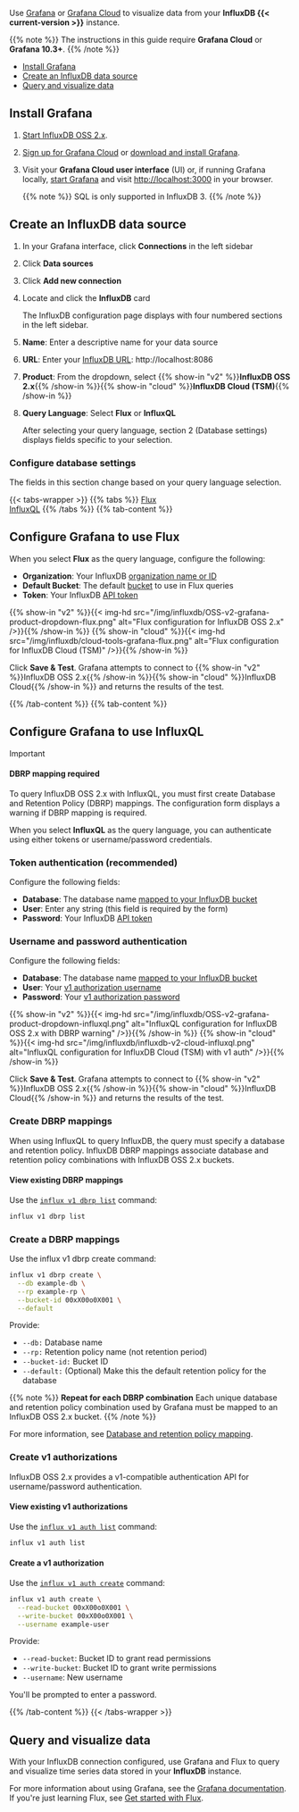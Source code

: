 Use [Grafana](https://grafana.com/) or [Grafana Cloud](https://grafana.com/products/cloud/)
to visualize data from your **InfluxDB {{< current-version >}}** instance.

{{% note %}}
The instructions in this guide require **Grafana Cloud** or **Grafana 10.3+**.
{{% /note %}}

- [Install Grafana](#install-grafana)
- [Create an InfluxDB data source](#create-an-influxdb-data-source)
- [Query and visualize data](#query-and-visualize-data)

## Install Grafana

1. [Start InfluxDB OSS 2.x](/influxdb/v2/install/#configure-and-start-influxdb).
2. [Sign up for Grafana Cloud](https://grafana.com/products/cloud/) or
   [download and install Grafana](https://grafana.com/grafana/download).
3. Visit your **Grafana Cloud user interface** (UI) or, if running Grafana locally,
   [start Grafana](https://grafana.com/docs/grafana/latest/installation/) and visit
   <http://localhost:3000> in your browser.

    {{% note %}}
SQL is only supported in InfluxDB 3.
    {{% /note %}}

## Create an InfluxDB data source

1. In your Grafana interface, click **Connections** in the left sidebar
2. Click **Data sources**
3. Click **Add new connection**
4. Locate and click the **InfluxDB** card

   The InfluxDB configuration page displays with four numbered sections in the left sidebar.

5. **Name**: Enter a descriptive name for your data source
6. **URL**: Enter your [InfluxDB URL](/influxdb/v2/reference/urls/): http://localhost:8086

7. **Product**: From the dropdown, select {{% show-in "v2" %}}**InfluxDB OSS 2.x**{{% /show-in %}}{{% show-in "cloud" %}}**InfluxDB Cloud (TSM)**{{% /show-in %}}
8. **Query Language**: Select **Flux** or **InfluxQL**

   After selecting your query language, section 2 (Database settings) displays fields specific to your selection.

### Configure database settings

The fields in this section change based on your query language selection.

{{< tabs-wrapper >}}
{{% tabs %}}
[Flux](#)                 
[InfluxQL](#)
{{% /tabs %}}
{{% tab-content %}}
<!--------------------------------- BEGIN FLUX --------------------------------->

## Configure Grafana to use Flux

When you select **Flux** as the query language, configure the following:

- **Organization**: Your InfluxDB [organization name or ID](/influxdb/v2/admin/organizations/view-orgs/)
- **Default Bucket**: The default [bucket](/influxdb/v2/admin/buckets/) to use in Flux queries
- **Token**: Your InfluxDB [API token](/influxdb/v2/admin/tokens/)

{{% show-in "v2" %}}{{< img-hd src="/img/influxdb/OSS-v2-grafana-product-dropdown-flux.png" alt="Flux configuration for InfluxDB OSS 2.x" />}}{{% /show-in %}}
{{% show-in "cloud" %}}{{< img-hd src="/img/influxdb/cloud-tools-grafana-flux.png" alt="Flux configuration for InfluxDB Cloud (TSM)" />}}{{% /show-in %}}

Click **Save & Test**. Grafana attempts to connect to {{% show-in "v2" %}}InfluxDB OSS 2.x{{% /show-in %}}{{% show-in "cloud" %}}InfluxDB Cloud{{% /show-in %}} and returns the results of the test.

<!---------------------------------- END FLUX ---------------------------------->
{{% /tab-content %}}
{{% tab-content %}}
<!------------------------------- BEGIN INFLUXQL ------------------------------>

## Configure Grafana to use InfluxQL

> [!Important]
> #### DBRP mapping required
>
> To query InfluxDB OSS 2.x with InfluxQL, you must first create Database and Retention Policy (DBRP) mappings.
> The configuration form displays a warning if DBRP mapping is required.

When you select **InfluxQL** as the query language, you can authenticate using either tokens or username/password credentials.

### Token authentication (recommended)

Configure the following fields:

- **Database**: The database name [mapped to your InfluxDB bucket](#create-dbrp-mappings)
- **User**: Enter any string (this field is required by the form)
- **Password**: Your InfluxDB [API token](/influxdb/v2/admin/tokens/)

### Username and password authentication

Configure the following fields:

- **Database**: The database name [mapped to your InfluxDB bucket](#create-dbrp-mappings)
- **User**: Your [v1 authorization username](#create-v1-authorizations)
- **Password**: Your [v1 authorization password](#create-v1-authorizations)

{{% show-in "v2" %}}{{< img-hd src="/img/influxdb/OSS-v2-grafana-product-dropdown-influxql.png" alt="InfluxQL configuration for InfluxDB OSS 2.x with DBRP warning" />}}{{% /show-in %}}
{{% show-in "cloud" %}}{{< img-hd src="/img/influxdb/influxdb-v2-cloud-influxql.png" alt="InfluxQL configuration for InfluxDB Cloud (TSM) with v1 auth" />}}{{% /show-in %}}

Click **Save & Test**. Grafana attempts to connect to {{% show-in "v2" %}}InfluxDB OSS 2.x{{% /show-in %}}{{% show-in "cloud" %}}InfluxDB Cloud{{% /show-in %}} and returns the results of the test.

### Create DBRP mappings

When using InfluxQL to query InfluxDB, the query must specify a database and retention policy.
InfluxDB DBRP mappings associate database and retention policy combinations with InfluxDB OSS 2.x buckets.

#### View existing DBRP mappings

Use the [`influx v1 dbrp list`](/influxdb/v2/reference/cli/influx/v1/dbrp/list/) command:
```sh
influx v1 dbrp list
```

### Create a DBRP mappings

Use the influx v1 dbrp create command:
```sh
influx v1 dbrp create \
  --db example-db \
  --rp example-rp \
  --bucket-id 00xX00o0X001 \
  --default
```
  
Provide:

- `--db:` Database name
- `--rp:` Retention policy name (not retention period)
- `--bucket-id:` Bucket ID
- `--default:` (Optional) Make this the default retention policy for the database

{{% note %}}
**Repeat for each DBRP combination**
Each unique database and retention policy combination used by Grafana must be mapped to an InfluxDB OSS 2.x bucket.
{{% /note %}}

For more information, see [Database and retention policy mapping](/influxdb/v2/api-guide/influxdb-1x/dbrp/).

### Create v1 authorizations

InfluxDB OSS 2.x provides a v1-compatible authentication API for username/password authentication.

#### View existing v1 authorizations

Use the [`influx v1 auth list`](/influxdb/v2/reference/cli/influx/v1/auth/list/) command:
```sh
influx v1 auth list
```

#### Create a v1 authorization

Use the [`influx v1 auth create`](/influxdb/v2/reference/cli/influx/v1/auth/create/) command:
```sh
influx v1 auth create \
  --read-bucket 00xX00o0X001 \
  --write-bucket 00xX00o0X001 \
  --username example-user
```

Provide:

- `--read-bucket`: Bucket ID to grant read permissions
- `--write-bucket`: Bucket ID to grant write permissions
- `--username`: New username

You'll be prompted to enter a password.
<!-------------------------------- END INFLUXQL ------------------------------->

{{% /tab-content %}}
{{< /tabs-wrapper >}}

## Query and visualize data

With your InfluxDB connection configured, use Grafana and Flux to query and
visualize time series data stored in your **InfluxDB** instance.

For more information about using Grafana, see the [Grafana documentation](https://grafana.com/docs/).
If you're just learning Flux, see [Get started with Flux](/flux/v0/get-started/).
